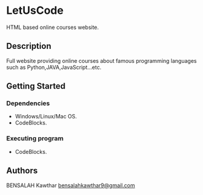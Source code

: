 
# LetUsCode

HTML based online courses website.

## Description

Full website providing online courses about famous programming languages such as Python,JAVA,JavaScript...etc.



## Getting Started

### Dependencies

* Windows/Linux/Mac OS.
* CodeBlocks.


### Executing program

* CodeBlocks.


## Authors

BENSALAH Kawthar 
bensalahkawthar9@gmail.com

